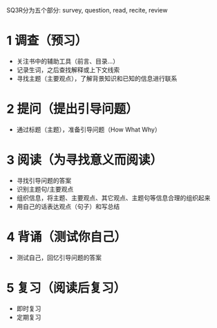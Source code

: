 


SQ3R分为五个部分: survey, question, read, recite, review




# 1 调查（预习）


- 关注书中的辅助工具（前言、目录...）
- 记录生词，之后查找解释或上下文线索
- 寻找主题（主要观点），了解背景知识和已知的信息进行联系

# 2 提问（提出引导问题）

- 通过标题（主题），准备引导问题（How What Why）

# 3 阅读（为寻找意义而阅读）

- 寻找引导问题的答案
- 识别主题句/主要观点
- 组织信息，将主题、主要观点、其它观点、主题句等信息合理的组织起来
- 用自己的话表达观点（句子）和写总结

# 4 背诵（测试你自己）

- 测试自己，回忆引导问题的答案

# 5 复习（阅读后复习）

- 即时复习
- 定期复习






